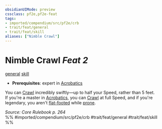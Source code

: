 ```yaml
---
obsidianUIMode: preview
cssclass: pf2e,pf2e-feat
tags:
- imported/compendium/src/pf2e/crb
- trait/feat/general
- trait/feat/skill
aliases: ["Nimble Crawl"]
---
```

# Nimble Crawl  *Feat 2*  
[general](general.md)  [skill](skill.md)  

- **Prerequisites**: expert in [Acrobatics](../skills.md#Acrobatics)

You can [Crawl](crawl.md) incredibly swiftly—up to half your Speed, rather than 5 feet. If you're a master in [Acrobatics](../skills.md#Acrobatics), you can [Crawl](crawl.md) at full Speed, and if you're legendary, you aren't [flat-footed](conditions.md#Flat-footed) while [prone](conditions.md#Prone).

*Source: Core Rulebook p. 264*  
%% #imported/compendium/src/pf2e/crb #trait/feat/general #trait/feat/skill %%